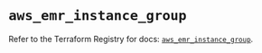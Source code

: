 # `aws_emr_instance_group`

Refer to the Terraform Registry for docs: [`aws_emr_instance_group`](https://registry.terraform.io/providers/hashicorp/aws/4.67.0/docs/resources/emr_instance_group).
